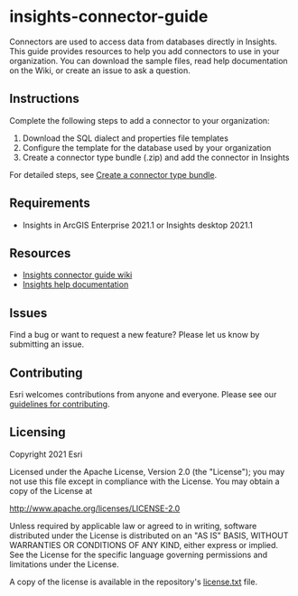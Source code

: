 # insights-connector-guide

Connectors are used to access data from databases directly in Insights. This guide provides resources to help you add connectors to use in your organization. You can download the sample files, read help documentation on the Wiki, or create an issue to ask a question.

## Instructions

Complete the following steps to add a connector to your organization:

1. Download the SQL dialect and properties file templates 
2. Configure the template for the database used by your organization
3. Create a connector type bundle (.zip) and add the connector in Insights

For detailed steps, see [Create a connector type bundle](https://github.com/ArcGIS/insights-connector-guide/wiki/Create-a-connector-type-bundle).

## Requirements

* Insights in ArcGIS Enterprise 2021.1 or Insights desktop 2021.1

## Resources

- [Insights connector guide wiki](https://github.com/ArcGIS/insights-connector-guide/wiki)
- [Insights help documentation](https://www.esri.com/en-us/arcgis/products/arcgis-insights/resources)

## Issues

Find a bug or want to request a new feature?  Please let us know by submitting an issue.

## Contributing

Esri welcomes contributions from anyone and everyone. Please see our [guidelines for contributing](https://github.com/esri/contributing).

## Licensing
Copyright 2021 Esri

Licensed under the Apache License, Version 2.0 (the "License");
you may not use this file except in compliance with the License.
You may obtain a copy of the License at

   http://www.apache.org/licenses/LICENSE-2.0

Unless required by applicable law or agreed to in writing, software
distributed under the License is distributed on an "AS IS" BASIS,
WITHOUT WARRANTIES OR CONDITIONS OF ANY KIND, either express or implied.
See the License for the specific language governing permissions and
limitations under the License.

A copy of the license is available in the repository's [license.txt]( https://raw.github.com/Esri/quickstart-map-js/master/license.txt) file.
